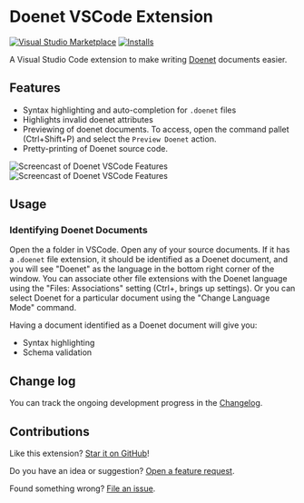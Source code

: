 # Doenet VSCode Extension

[![Visual Studio Marketplace](https://img.shields.io/visual-studio-marketplace/v/oscarlevin.pretext-tools?color=informational&logo=visualstudiocode&style=for-the-badge&label=VS%20Marketplace)](https://marketplace.visualstudio.com/items?itemName=doenetml.doenet-vscode-extension)
[![Installs](https://img.shields.io/visual-studio-marketplace/i/oscarlevin.pretext-tools?logo=visualstudiocode&color=informational&style=for-the-badge)](https://marketplace.visualstudio.com/items?itemName=doenetml.doenet-vscode-extension)

A Visual Studio Code extension to make writing [Doenet](https://doenet.org) documents easier.

## Features

-   Syntax highlighting and auto-completion for `.doenet` files
-   Highlights invalid doenet attributes
-   Previewing of doenet documents. To access, open the command pallet (Ctrl+Shift+P) and select the `Preview Doenet` action.
-   Pretty-printing of Doenet source code.

![Screencast of Doenet VSCode Features](https://github.com/doenet/DoenetML/raw/main/packages/vscode-extension/assets/extension-demo.gif)
![Screencast of Doenet VSCode Features](https://github.com/siefkenj/DoenetML/raw/xml/packages/vscode-extension/assets/extension-demo.gif)

## Usage

### Identifying Doenet Documents

Open the a folder in VSCode. Open any of your source documents. If it has a `.doenet` file extension, it should be identified as a Doenet document, and you will see "Doenet" as the language in the bottom right corner of the window. You can associate other file extensions with the Doenet language using the "Files: Associations" setting (Ctrl+, brings up settings). Or you can select Doenet for a particular document using the "Change Language Mode" command.

Having a document identified as a Doenet document will give you:

-   Syntax highlighting
-   Schema validation

## Change log

You can track the ongoing development progress in the [Changelog](CHANGELOG.md).

## Contributions

Like this extension? [Star it on GitHub](https://github.com/doenet/DoenetML/stargazers)!

Do you have an idea or suggestion? [Open a feature request](https://github.com/doenet/DoenetML/issues).

Found something wrong? [File an issue](https://github.com/doenet/DoenetML/issues).
